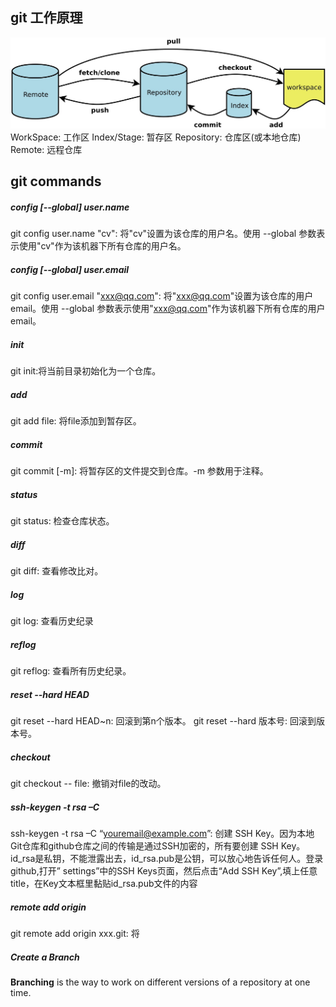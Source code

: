 ## git 工作原理
!["git"](./git.jpg)
WorkSpace: 工作区
Index/Stage: 暂存区
Repository: 仓库区(或本地仓库)
Remote: 远程仓库

## git commands
##### config [--global] user.name
git config user.name "cv": 将"cv"设置为该仓库的用户名。使用 --global 参数表示使用"cv"作为该机器下所有仓库的用户名。

##### config [--global] user.email
git config user.email "xxx@qq.com": 将"xxx@qq.com"设置为该仓库的用户email。使用 --global 参数表示使用"xxx@qq.com"作为该机器下所有仓库的用户email。

##### init
git init:将当前目录初始化为一个仓库。

##### add
git add file: 将file添加到暂存区。

##### commit
git commit [-m]: 将暂存区的文件提交到仓库。-m 参数用于注释。

##### status
git status: 检查仓库状态。

##### diff
git diff: 查看修改比对。

##### log
git log: 查看历史纪录

##### reflog
git reflog: 查看所有历史纪录。

##### reset --hard HEAD
git reset --hard HEAD~n: 回滚到第n个版本。
git reset --hard 版本号: 回滚到版本号。

##### checkout
git checkout -- file: 撤销对file的改动。

##### ssh-keygen -t rsa –C 
ssh-keygen -t rsa –C “youremail@example.com”: 创建 SSH Key。因为本地Git仓库和github仓库之间的传输是通过SSH加密的，所有要创建 SSH Key。id_rsa是私钥，不能泄露出去，id_rsa.pub是公钥，可以放心地告诉任何人。登录github,打开” settings”中的SSH Keys页面，然后点击“Add SSH Key”,填上任意title，在Key文本框里黏贴id_rsa.pub文件的内容

##### remote add origin 
git remote add origin xxx.git: 将
##### Create a Branch
**Branching** is the way to work on different versions of a repository at one time.